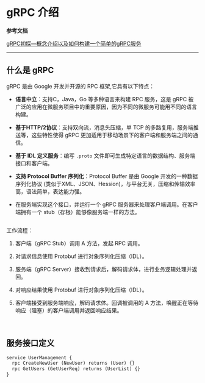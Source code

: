 # gRPC 介绍

**参考文档**

[gRPC初探—概念介绍以及如何构建一个简单的gRPC服务](https://www.cnblogs.com/takumicx/p/10059448.html)

---

## 什么是 gRPC

gRPC 是由 Google 开发并开源的 RPC 框架,它具有以下特点：

* **语言中立**：支持C，Java，Go 等多种语言来构建 RPC 服务，这是 gRPC 被广泛的应用在微服务项目中的重要原因，因为不同的微服务可能用不同的语言构建。

* **基于HTTP/2协议**：支持双向流，消息头压缩，单 TCP 的多路复用，服务端推送等，这些特性使得 gRPC 更加适用于移动场景下的客户端和服务端之间的通信。

* **基于 IDL 定义服务**：编写 `.proto` 文件即可生成特定语言的数据结构、服务端接口和客户端。

* **支持 Protocol Buffer 序列化**：Protocol Buffer 是由 Google 开发的一种数据序列化协议 (类似于XML、JSON、Hession)，与平台无关，压缩和传输效率高，语法简单，表达能力强。

* 在服务端实现这个接口，并运行一个 gRPC 服务器来处理客户端调用。在客户端拥有一个 stub（存根）能够像服务端一样的方法。

<img src="https://img2018.cnblogs.com/blog/1422237/201812/1422237-20181203170957572-1172416823.png" title="" alt="" data-align="center">

工作流程：

1. 客户端（gRPC Stub）调用 A 方法，发起 RPC 调用。

2. 对请求信息使用 Protobuf 进行对象序列化压缩（IDL）。

3. 服务端（gRPC Server）接收到请求后，解码请求体，进行业务逻辑处理并返回。

4. 对响应结果使用 Protobuf 进行对象序列化压缩（IDL）。

5. 客户端接受到服务端响应，解码请求体。回调被调用的 A 方法，唤醒正在等待响应（阻塞）的客户端调用并返回响应结果。

&emsp;

## 服务接口定义

```protobuf
service UserManagement {
  rpc CreateNewUser (NewUser) returns (User) {}
  rpc GetUsers (GetUserReq) returns (UserList) {}
}
```
